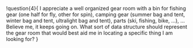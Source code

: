 !question{4}{
I appreciate a well organized gear room with a bin for fishing gear (one half for fly, other for spin), camping gear (summer bag and tent, winter bag and tent, ultralight bag and tent), parts (ski, fishing, bike, ...), ... Believe me, it keeps going on. What sort of data structure should represent the gear room that would best aid me in locating a specific thing I am looking for?
}
